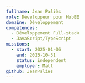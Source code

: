 ```yaml
---
fullname: Jean Paliès
role: Développeur pour HubEE
domaine: Développement
competences:
  - Développement Full-stack
  - JavaScript/TypeScript
missions:
  - start: 2025-01-06
    end: 2025-10-31
    status: independent
    employer: Malt
github: JeanPalies
---
```

